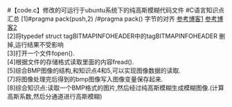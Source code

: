 #【code.c】修改的可运行于ubuntu系统下的纯高斯模糊代码文件
#C语言知识点汇总
[1]#pragma pack(push,2) /#pragma pack() 字节的对齐
[参考博客1](http://www.cnblogs.com/King-Gentleman/p/5297355.html)
[参考博客2](http://blog.chinaunix.net/uid-25445243-id-2354324.html)<br>
[2]将typedef struct tagBITMAPINFOHEADER中的tagBITMAPINFOHEADER 删掉,运行结果不受影响<br>
[3]打开一个文件fopen().<br>
[4]根据文件的存储格式读取里面的内容fread().<br>
[5]综合BMP图像的结构,和知识点4和5,可以实现图像数据的读取.<br>
[7]将图像处理完后得到的bmp图像写入图像变量保存起来.<br>
[8]综合知识点:读取一个BMP格式的图片,然后经过纯高斯模糊生成模糊图像.(计算高斯系数,然后分通道进行高斯模糊)<br>


